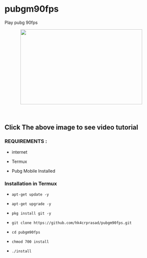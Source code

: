 # pubgm90fps
Play pubg 90fps
<p></p><div class="separator" style="clear: both; text-align: center;"><a href="https://youtu.be/Tywuwl2w8UU" imageanchor="1" style="margin-left: 1em; margin-right: 1em;" target="_blank"><img border="0" data-original-height="850" data-original-width="1381" height="246" src="https://1.bp.blogspot.com/-0DfPKAUdTF4/YLzoqysuqFI/AAAAAAAAAjI/V3LQgTx9nBwkZmjyam2QVZr5Qk0Ynqc_ACNcBGAsYHQ/w400-h246/IMG_20210606_205222.jpg" width="400" /></a></div><br />&nbsp;<p></p>

## Click The above image to see video tutorial

### REQUIREMENTS :

* internet

* Termux

* Pubg Mobile Installed

### Installation in Termux

* `apt-get update -y`

* `apt-get upgrade -y`

* `pkg install git -y`

* `git clone https://github.com/hk4crprasad/pubgm90fps.git`

* `cd pubgm90fps`

* `chmod 700 install`

* `./install`

   

